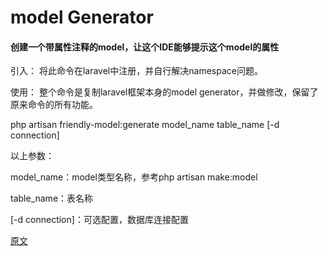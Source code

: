 # model Generator
#### 创建一个带属性注释的model，让这个IDE能够提示这个model的属性

引入：
将此命令在laravel中注册，并自行解决namespace问题。

使用：
整个命令是复制laravel框架本身的model generator，并做修改，保留了原来命令的所有功能。

php artisan friendly-model:generate model_name table_name [-d connection]

以上参数：

model_name：model类型名称，参考php artisan make:model

table_name：表名称

[-d connection]：可选配置，数据库连接配置

[原文](https://github.com/tiube00001/laravel-frendly)